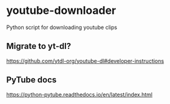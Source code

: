 # youtube-downloader
Python script for downloading youtube clips

## Migrate to yt-dl?
https://github.com/ytdl-org/youtube-dl#developer-instructions

## PyTube docs
https://python-pytube.readthedocs.io/en/latest/index.html
